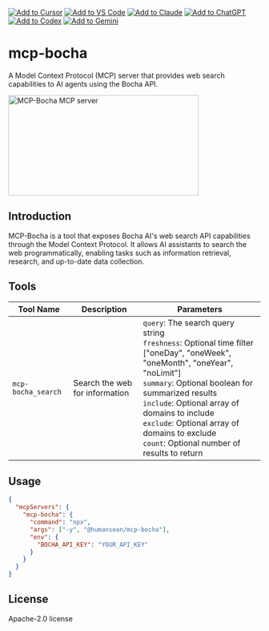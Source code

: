 [![Add to Cursor](https://fastmcp.me/badges/cursor_dark.svg)](https://fastmcp.me/MCP/Details/648/bocha-web-search)
[![Add to VS Code](https://fastmcp.me/badges/vscode_dark.svg)](https://fastmcp.me/MCP/Details/648/bocha-web-search)
[![Add to Claude](https://fastmcp.me/badges/claude_dark.svg)](https://fastmcp.me/MCP/Details/648/bocha-web-search)
[![Add to ChatGPT](https://fastmcp.me/badges/chatgpt_dark.svg)](https://fastmcp.me/MCP/Details/648/bocha-web-search)
[![Add to Codex](https://fastmcp.me/badges/codex_dark.svg)](https://fastmcp.me/MCP/Details/648/bocha-web-search)
[![Add to Gemini](https://fastmcp.me/badges/gemini_dark.svg)](https://fastmcp.me/MCP/Details/648/bocha-web-search)

# mcp-bocha

A Model Context Protocol (MCP) server that provides web search capabilities to AI agents using the Bocha API.

<a href="https://glama.ai/mcp/servers/@intounknown/mcp-bocha">
  <img width="380" height="200" src="https://glama.ai/mcp/servers/@intounknown/mcp-bocha/badge" alt="MCP-Bocha MCP server" />
</a>

## Introduction

MCP-Bocha is a tool that exposes Bocha AI's web search API capabilities through the Model Context Protocol. It allows AI assistants to search the web programmatically, enabling tasks such as information retrieval, research, and up-to-date data collection.

## Tools

| Tool Name            | Description                      | Parameters                                                                           |
| -------------------- | -------------------------------- | ------------------------------------------------------------------------------------ |
| `mcp-bocha_search`   | Search the web for information   | `query`: The search query string<br>`freshness`: Optional time filter ["oneDay", "oneWeek", "oneMonth", "oneYear", "noLimit"]<br>`summary`: Optional boolean for summarized results<br>`include`: Optional array of domains to include<br>`exclude`: Optional array of domains to exclude<br>`count`: Optional number of results to return |

## Usage

```json
{
  "mcpServers": {
    "mcp-bocha": {
      "command": "npx",
      "args": ["-y", "@humansean/mcp-bocha"],
      "env": {
        "BOCHA_API_KEY": "YOUR_API_KEY"
      }
    }
  }
}
```

## License

Apache-2.0 license